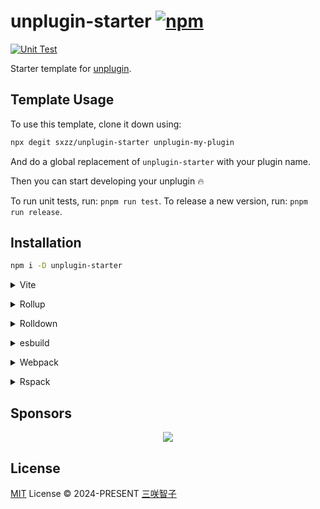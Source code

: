 # unplugin-starter [![npm](https://img.shields.io/npm/v/unplugin-starter.svg)](https://npmjs.com/package/unplugin-starter)

[![Unit Test](https://github.com/sxzz/unplugin-starter/actions/workflows/unit-test.yml/badge.svg)](https://github.com/sxzz/unplugin-starter/actions/workflows/unit-test.yml)

Starter template for [unplugin](https://github.com/unjs/unplugin).

<!-- Remove Start -->

## Template Usage

To use this template, clone it down using:

```bash
npx degit sxzz/unplugin-starter unplugin-my-plugin
```

And do a global replacement of `unplugin-starter` with your plugin name.

Then you can start developing your unplugin 🔥

To run unit tests, run: `pnpm run test`.
To release a new version, run: `pnpm run release`.

<!-- Remove End -->

## Installation

```bash
npm i -D unplugin-starter
```

<details>
<summary>Vite</summary><br>

```ts
// vite.config.ts
import UnpluginStarter from 'unplugin-starter/vite'

export default defineConfig({
  plugins: [UnpluginStarter()],
})
```

<br></details>

<details>
<summary>Rollup</summary><br>

```ts
// rollup.config.js
import UnpluginStarter from 'unplugin-starter/rollup'

export default {
  plugins: [UnpluginStarter()],
}
```

<br></details>

<details>
<summary>Rolldown</summary><br>

```ts
// rolldown.config.js
import UnpluginStarter from 'unplugin-starter/rolldown'

export default {
  plugins: [UnpluginStarter()],
}
```

<br></details>

<details>
<summary>esbuild</summary><br>

```ts
import { build } from 'esbuild'
import UnpluginStarter from 'unplugin-starter/esbuild'

build({
  plugins: [UnpluginStarter()],
})
```

<br></details>

<details>
<summary>Webpack</summary><br>

```js
// webpack.config.js
import UnpluginStarter from 'unplugin-starter/webpack'

export default {
  /* ... */
  plugins: [UnpluginStarter()],
}
```

<br></details>

<details>
<summary>Rspack</summary><br>

```ts
// rspack.config.js
import UnpluginStarter from 'unplugin-starter/rspack'

export default {
  /* ... */
  plugins: [UnpluginStarter()],
}
```

<br></details>

## Sponsors

<p align="center">
  <a href="https://cdn.jsdelivr.net/gh/sxzz/sponsors/sponsors.svg">
    <img src='https://cdn.jsdelivr.net/gh/sxzz/sponsors/sponsors.svg'/>
  </a>
</p>

## License

[MIT](./LICENSE) License © 2024-PRESENT [三咲智子](https://github.com/sxzz)
